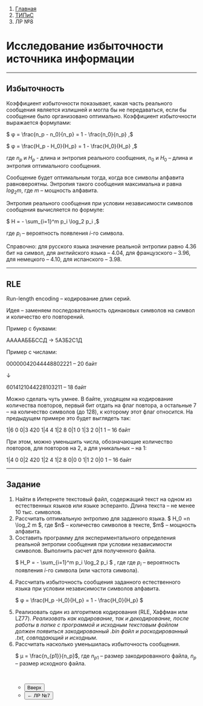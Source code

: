<ol class="breadcrumb">
  <li class="breadcrumb-item"><a href="{{ site.baseurl }}">Главная</a></li>
  <li class="breadcrumb-item"><a href="{{ site.baseurl }}/TIPiS/index.html">ТИПиС</a></li>
  <li class="breadcrumb-item active">ЛР №8</li>
</ol>

<nav>
  <ul></ul>
</nav>

# Исследование избыточности источника информации

___

## Избыточность 

Коэффициент избыточности показывает, какая часть реального сообщения является излишней и могла бы не передаваться, если бы сообщение было организовано оптимально. Коэффициент избыточности выражается формулами: 

$ φ = \frac{n_p - n_0}{n_p} = 1 - \frac{n_0}{n_p} ,$

$ φ = \frac{H_p - H_0}{H_p} = 1 - \frac{H_0}{H_p} ,$

где $n_p$ и $H_p$ - длина и энтропия реального сообщения, $n_0$ и $H_0$ – длина и энтропия оптимального сообщения.

Сообщение будет оптимальным тогда, когда все символы алфавита равновероятны.
Энтропия такого сообщения максимальна и равна $log_2m$, где $m$ – мощность алфавита.

Энтропия реального сообщения при условии независимости символов сообщения вычисляется по формуле:

$ H = - \sum_{i=1}^m p_i \log_2 p_i ,$

где $p_i$ – вероятность появления $i$-го символа. 

Справочно: для русского языка значение реальной энтропии равно 4.36 бит на символ, для английского языка – 4.04, для французского – 3.96, для немецкого – 4.10, для испанского – 3.98.

___

## RLE

Run-length encoding – кодирование длин серий.

Идея – заменяем последовательность одинаковых символов на символ и количество его повторений.

Пример с буквами:

АААААБББССД → 5А3Б2С1Д

Пример с числами:

00000042044448802221 – 20 байт

↓

6014121044228103211 – 18 байт

Можно сделать чуть умнее. В байте, уходящем на кодирование количества повторов, первый бит отдать на флаг повтора, а остальные 7 – на количество символов (до 128), к которому этот флаг относится. На предыдущем примере это будет выглядеть так:

1|6 0 0|3 420 1|4 4 1|2 8 0|1 0 1|3 2 0|1 1 – 16 байт

При этом, можно уменьшить числа, обозначающие количество повторов, для повторов на 2, а для уникальных – на 1:

1|4 0 0|2 420 1|2 4 1|2 8 0|0 0 1|1 2 0|0 1 – 16 байт

___

## Задание

<ol>
<li>Найти в Интернете текстовый файл, содержащий текст на одном из естественных языков или языке эсперанто. Длина текста – не менее 10 тыс. символов.
</li>
<li>Рассчитать оптимальную энтропию для заданного языка.
$ H_0  =n \log_2  m $, где $n$ – количество символов в тексте, $m$ – мощность алфавита.
</li>
<li>Составить программу для экспериментального определения реальной энтропии сообщения при условии независимости символов. Выполнить расчет для полученного файла.

$ H_P  = - \sum_{i=1}^m p_i \log_2 p_i $ , где где $p_i$ – вероятность появления $i$-го символа (или частота символа). 
</li>
<li>Рассчитать избыточность сообщения заданного естественного языка при условии независимости символов алфавита.

$ φ = \frac{H_p -H_0}{H_p} = 1 - \frac{H_0}{H_p}  $
</li>
<li>Реализовать один из алгоритмов кодирования (RLE, Хаффман или LZ77). 
<i>Реализовать как кодирование, так и декодирование, после работы в папке с программой и исходным текстовым файлом должен появиться закодированный .bin файл и раскодированный .txt, совпадающий и исходным.</i>
</li>
<li>Рассчитать насколько уменьшилась избыточность сообщения. 

$ μ = \frac{n_{p1}}{n_p}$, где $n_{p1}$ – размер закодированного файла, $n_p$ – размер исходного файла.
</li>

<br>

<div class="row">
  <div class="col-lg-12">
   <ul class="list-unstyled">
     <li class="float-end">
       <button type="button" class="btn btn-outline-primary" onclick="window.location.href='#исследование-избыточности-источника-информации';">Вверх</button>
     </li>
     <!-- <li  class="float-end">
       <button type="button" class="btn btn-primary" onclick="window.location.href='{{ site.baseurl }}/TIPiS/labs/lab9.html';">ЛР №9 →</button>
     </li> -->
     <li>
       <button type="button" class="btn btn-primary" onclick="window.location.href='{{ site.baseurl }}/TIPiS/labs/lab7.html';">← ЛР №7</button>
     </li>
   </ul>
  </div>
</div>